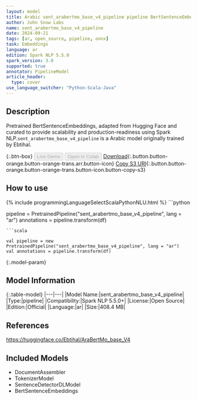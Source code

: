 ```yaml
---
layout: model
title: Arabic sent_arabertmo_base_v4_pipeline pipeline BertSentenceEmbeddings from Ebtihal
author: John Snow Labs
name: sent_arabertmo_base_v4_pipeline
date: 2024-09-21
tags: [ar, open_source, pipeline, onnx]
task: Embeddings
language: ar
edition: Spark NLP 5.5.0
spark_version: 3.0
supported: true
annotator: PipelineModel
article_header:
  type: cover
use_language_switcher: "Python-Scala-Java"
---
```


## Description

Pretrained BertSentenceEmbeddings, adapted from Hugging Face and curated to provide scalability and production-readiness using Spark NLP.`sent_arabertmo_base_v4_pipeline` is a Arabic model originally trained by Ebtihal.

{:.btn-box}
<button class="button button-orange" disabled>Live Demo</button>
<button class="button button-orange" disabled>Open in Colab</button>
[Download](https://s3.amazonaws.com/auxdata.johnsnowlabs.com/public/models/sent_arabertmo_base_v4_pipeline_ar_5.5.0_3.0_1726913772927.zip){:.button.button-orange.button-orange-trans.arr.button-icon}
[Copy S3 URI](s3://auxdata.johnsnowlabs.com/public/models/sent_arabertmo_base_v4_pipeline_ar_5.5.0_3.0_1726913772927.zip){:.button.button-orange.button-orange-trans.button-icon.button-copy-s3}

## How to use



<div class="tabs-box" markdown="1">
{% include programmingLanguageSelectScalaPythonNLU.html %}
```python

pipeline = PretrainedPipeline("sent_arabertmo_base_v4_pipeline", lang = "ar")
annotations =  pipeline.transform(df)   

```
```scala

val pipeline = new PretrainedPipeline("sent_arabertmo_base_v4_pipeline", lang = "ar")
val annotations = pipeline.transform(df)

```
</div>

{:.model-param}
## Model Information

{:.table-model}
|---|---|
|Model Name:|sent_arabertmo_base_v4_pipeline|
|Type:|pipeline|
|Compatibility:|Spark NLP 5.5.0+|
|License:|Open Source|
|Edition:|Official|
|Language:|ar|
|Size:|408.4 MB|

## References

https://huggingface.co/Ebtihal/AraBertMo_base_V4

## Included Models

- DocumentAssembler
- TokenizerModel
- SentenceDetectorDLModel
- BertSentenceEmbeddings
